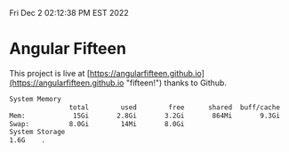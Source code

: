 Fri Dec  2 02:12:38 PM EST 2022

# Angular Fifteen


This project is live at [https://angularfifteen.github.io](https://angularfifteen.github.io "fifteen!") thanks to Github.

```bash
System Memory
               total        used        free      shared  buff/cache   available
Mem:            15Gi       2.8Gi       3.2Gi       864Mi       9.3Gi        11Gi
Swap:          8.0Gi        14Mi       8.0Gi
System Storage
1.6G	.
